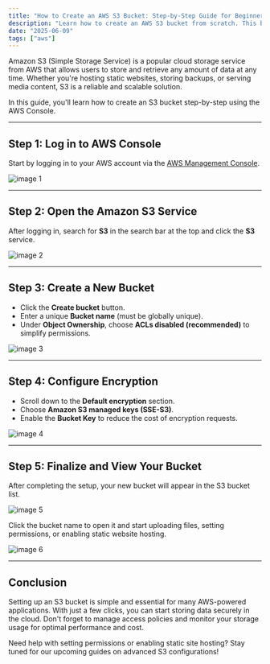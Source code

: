 ```yaml
---
title: "How to Create an AWS S3 Bucket: Step-by-Step Guide for Beginners"
description: "Learn how to create an AWS S3 bucket from scratch. This beginner-friendly guide walks you through each step to set up Amazon S3 storage for your cloud projects."
date: "2025-06-09"
tags: ["aws"]
---
```


Amazon S3 (Simple Storage Service) is a popular cloud storage service from AWS that allows users to store and retrieve any amount of data at any time. Whether you're hosting static websites, storing backups, or serving media content, S3 is a reliable and scalable solution.

In this guide, you'll learn how to create an S3 bucket step-by-step using the AWS Console.

---

## Step 1: Log in to AWS Console

Start by logging in to your AWS account via the [AWS Management Console](https://aws.amazon.com/console/).

![image 1](https://ik.imagekit.io/n1hqrcegw/articles/cara-membuat-amazon-s3-bucket-di-aws/gambar-01.webp?updatedAt=1733887150760)

---

## Step 2: Open the Amazon S3 Service

After logging in, search for **S3** in the search bar at the top and click the **S3** service.

![image 2](https://ik.imagekit.io/n1hqrcegw/articles/cara-membuat-amazon-s3-bucket-di-aws/gambar-02.webp?updatedAt=1733887150760)

---

## Step 3: Create a New Bucket

- Click the **Create bucket** button.  
- Enter a unique **Bucket name** (must be globally unique).  
- Under **Object Ownership**, choose **ACLs disabled (recommended)** to simplify permissions.

![image 3](https://ik.imagekit.io/n1hqrcegw/articles/cara-membuat-amazon-s3-bucket-di-aws/gambar-03.webp?updatedAt=1733887150760)

---

## Step 4: Configure Encryption

- Scroll down to the **Default encryption** section.  
- Choose **Amazon S3 managed keys (SSE-S3)**.  
- Enable the **Bucket Key** to reduce the cost of encryption requests.

![image 4](https://ik.imagekit.io/n1hqrcegw/articles/cara-membuat-amazon-s3-bucket-di-aws/gambar-04.webp?updatedAt=1733887150760)

---

## Step 5: Finalize and View Your Bucket

After completing the setup, your new bucket will appear in the S3 bucket list.

![image 5](https://ik.imagekit.io/n1hqrcegw/articles/cara-membuat-amazon-s3-bucket-di-aws/gambar-05.webp?updatedAt=1733887150760)

Click the bucket name to open it and start uploading files, setting permissions, or enabling static website hosting.

![image 6](https://ik.imagekit.io/n1hqrcegw/articles/cara-membuat-amazon-s3-bucket-di-aws/gambar-06.webp?updatedAt=1733887150760)

---

## Conclusion

Setting up an S3 bucket is simple and essential for many AWS-powered applications. With just a few clicks, you can start storing data securely in the cloud. Don't forget to manage access policies and monitor your storage usage for optimal performance and cost.

Need help with setting permissions or enabling static site hosting? Stay tuned for our upcoming guides on advanced S3 configurations!